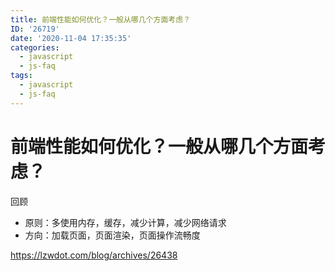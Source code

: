 ```yaml
---
title: 前端性能如何优化？一般从哪几个方面考虑？
ID: '26719'
date: '2020-11-04 17:35:35'
categories:
  - javascript
  - js-faq
tags:
  - javascript
  - js-faq
---
```


# 前端性能如何优化？一般从哪几个方面考虑？

回顾

- 原则：多使用内存，缓存，减少计算，减少网络请求
- 方向：加载页面，页面渲染，页面操作流畅度

https://lzwdot.com/blog/archives/26438
 
 
 
 
 
 
 
 
 
 
 
 
 
 
 
 
 
 
 
 
 
 
 
 
 
